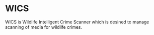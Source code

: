 # WICS

WICS is  Wildlife  Intelligent Crime Scanner which is desined to manage scanning of media for wildlife crimes.